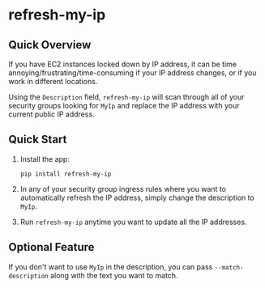 # refresh-my-ip

## Quick Overview
If you have EC2 instances locked down by IP address, it can be time annoying/frustrating/time-consuming if your IP address changes, or if you work in different locations.

Using the `Description` field, `refresh-my-ip` will scan through all of your security groups looking for `MyIp` and replace the IP address with your current public IP address.

## Quick Start
1. Install the app:

    `pip install refresh-my-ip`

2. In any of your security group ingress rules where you want to automatically refresh the IP address, simply change the description to `MyIp`.

3. Run `refresh-my-ip` anytime you want to update all the IP addresses.

## Optional Feature
If you don't want to use `MyIp` in the description, you can pass `--match-description` along with the text you want to match.





